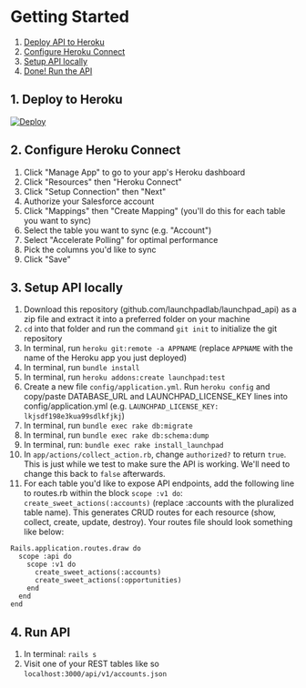 
# Getting Started
1. [Deploy API to Heroku](#1-deploy-to-heroku)
2. [Configure Heroku Connect](#2-configure-heroku-connect)
3. [Setup API locally](#3-setup-api-locally)
4. [Done! Run the API](#4-view-api)

## 1. Deploy to Heroku
<a href="https://heroku.com/deploy?template=https://github.com/launchpadlab/launchpad_api">
  <img src="https://www.herokucdn.com/deploy/button.svg" alt="Deploy">
</a>

## 2. Configure Heroku Connect
1. Click "Manage App" to go to your app's Heroku dashboard
2. Click "Resources" then "Heroku Connect"
3. Click "Setup Connection" then "Next"
4. Authorize your Salesforce account
5. Click "Mappings" then "Create Mapping" (you'll do this for each table you want to sync)
6. Select the table you want to sync (e.g. "Account")
7. Select "Accelerate Polling" for optimal performance
8. Pick the columns you'd like to sync
9. Click "Save"

## 3. Setup API locally
1. Download this repository (github.com/launchpadlab/launchpad_api) as a zip file and extract it into a preferred folder on your machine
2. `cd` into that folder and run the command `git init` to initialize the git repository
3. In terminal, run `heroku git:remote -a APPNAME` (replace `APPNAME` with the name of the Heroku app you just deployed)
4. In terminal, run `bundle install`
5. In terminal, run `heroku addons:create launchpad:test`
6. Create a new file `config/application.yml`. Run `heroku config` and copy/paste DATABASE_URL and LAUNCHPAD_LICENSE_KEY lines into config/application.yml (e.g. `LAUNCHPAD_LICENSE_KEY: lkjsdf198e3kua99sdlkfjkj`)
7. In terminal, run `bundle exec rake db:migrate`
8. In terminal, run `bundle exec rake db:schema:dump`
9. In terminal, run: `bundle exec rake install_launchpad`
10. In `app/actions/collect_action.rb`, change `authorized?` to return `true`. This is just while we test to make sure the API is working. We'll need to change this back to `false` afterwards.
10. For each table you'd like to expose API endpoints, add the following line to routes.rb within the block `scope :v1 do`: `create_sweet_actions(:accounts)` (replace :accounts with the pluralized table name). This generates CRUD routes for each resource (show, collect, create, update, destroy). Your routes file should look something like below:

```
Rails.application.routes.draw do
  scope :api do
    scope :v1 do
      create_sweet_actions(:accounts)
      create_sweet_actions(:opportunities)
    end
  end
end
```

## 4. Run API
1. In terminal: `rails s`
2. Visit one of your REST tables like so `localhost:3000/api/v1/accounts.json`
